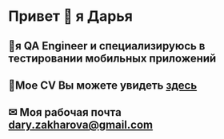 # Привет 👋 я Дарья
 ## 📱я QA Engineer и специализируюсь в тестировании мобильных приложений
 ## 📄Мое CV Вы можете увидеть [здесь](https://drive.google.com/file/d/1Fp7g6jkO8222M_BgOttkc2BNMeIaJ6Tp/view?usp=sharing) 
 ## ✉ Моя рабочая почта dary.zakharova@gmail.com
